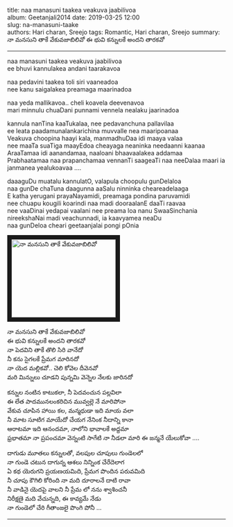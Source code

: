 title: naa manasuni taakea veakuva jaabilivoa   
album: Geetanjali2014
date: 2019-03-25 12:00      
slug: na-manasuni-taake        
authors: Hari charan, Sreejo 
tags: Romantic, Hari charan, Sreejo
summary: నా మనసుని తాకే వేకువజాబిలివో ఈ భువి కన్నులకే అందని తారకవో


------------

naa manasuni taakea veakuva jaabilivoa   
ee bhuvi kannulakea andani taarakavoa   

naa pedavini taakea toli siri vaaneadoa  
nee kanu saigalakea preamaga maarinadoa   

naa yeda mallikavoa.. cheli koavela deevenavoa  
mari minnulu chuaDani punnami vennela nealaku jaarinadoa   

kannula nanTina kaaTukalaa, nee pedavanchuna pallavilaa   
ee leata paadamunalankarichina muvvalle nea maaripoanaa   
Veakuva choopina haayi kala, manmadhuDaa idi maaya valaa    
nee maaTa suaTiga maayEdoa cheayaga neaninka needaanni kaanaa     
AraaTamaa idi aanandamaa, naaloani bhaavaalakea addamaa    
Prabhaatamaa naa prapanchamaa vennanTi saageaTi naa neeDalaa maari ia janmanea yealukoavaa ....  

daaaguDu muatalu kannulatO, valapula choopulu gunDelaloa  
naa gunDe chaTuna daagunna aaSalu ninninka cheareadelaaga   
E katha yerugani prayaNayamidi, preamaga pondina paruvamidi   
nee chuapu kougili koarindi naa madi dooraalanE daaTi raavaa    
nee vaaDinai yedapai vaalani nee preama loa nanu SwaaSinchania    
nireekshaNai madi veachunnadi, ia kaavyamea neaDu   
naa gunDeloa cheari geetaanjalai pongi pOnia  

<!-- [TOC] -->
<a href="http://www.youtube.com/watch?feature=player_embedded&v=XTz1gjh9ga0
" target="_blank"><img src="http://img.youtube.com/vi/XTz1gjh9ga0/0.jpg" 
alt="నా మనసుని తాకే వేకువజాబిలివో" width="240" height="180" border="10" /></a>

నా మనసుని తాకే వేకువజాబిలివో   
ఈ భువి కన్నులకే అందని తారకవో   
నా పెదవిని తాకే తొలి సిరి వానేదో    
నీ కను సైగలకే ప్రేమగ మారినదో  
నా యెద మల్లికవో.. చెలి కోవెల దీవెనవో  
మరి మిన్నులు చూడని పున్నమి వెన్నెల నేలకు జారినదో   


కన్నుల నంటిన కాటుకలా, నీ పెదవంచున పల్లవిలా    
ఈ లేత పాదమునలంకరిచిన మువ్వల్లె నే మారిపోనా   
వేకువ చూపిన హాయి కల, మన్మధుడా ఇది మాయ వలా    
నీ మాట సూటిగ మాయేదో చేయగ నేనింక నీదాన్ని కానా   
ఆరాటమా ఇది ఆనందమా, నాలోని భావాలకే అద్దమా  
ఫ్రభాతమా నా ప్రపంచమా వెన్నంటి సాగేటి నా నీడలా మారి ఈ జన్మనే యేలుకోవా ....

దాగుడు మూతలు కన్నులతో, వలపుల చూపులు గుండెలలో  
నా గుండె చటున దాగున్న ఆశలు నిన్నింక చేరేదెలాగ   
ఏ కథ యెరుగని ప్రయణయమిది, ప్రేమగ పొందిన పరువమిది   
నీ చూపు కౌగిలి కోరింది నా మది దూరాలనే దాటి రావా  
నీ వాడినై యెదపై వాలని నీ ప్రేమ లో నను శ్వాశించనీ  
నిరీక్షణై మది వేచున్నది, ఈ కావ్యమే నేడు  
నా గుండెలో చేరి గీతాంజలై పొంగి పోనీ ...

------------

<!-- 
    ఫ్రభాతమా నా ప్రపంచమా వెన్నంటి సాగేటి నా నీడలా మారి ఈ జన్మనే యేలుకోవా ...
    ప్రేమించటం అంటే You are mine  అనడం మాత్రమే  కాదు  I'm yours అనగలగడం 
 -->

<!-- [Lyrics in English]({filename}/articles/Movies/Geetanjali(2014)/na_manasuni_taake_english.md) -->